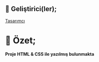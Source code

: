 ## 🎩 Geliştirici(ler);

[Tasarımcı](https://kaanymz.com)

# 📌 Özet;
**Proje HTML & CSS ile yazılmış bulunmakta**
